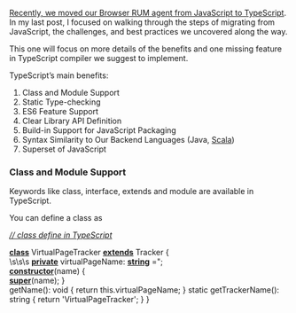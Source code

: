 [Recently, we moved our Browser RUM agent from JavaScript to TypeScript](https://blog.appdynamics.com/devops/8-steps-migrating-javascript-typescript/). In my last post, I focused on walking through the steps of migrating from JavaScript, the challenges, and best practices we uncovered along the way.

This one will focus on more details of the benefits and one missing feature in TypeScript compiler we suggest to implement.

TypeScript’s main benefits:

1. Class and Module Support
2. Static Type-checking
3. ES6 Feature Support
4. Clear Library API Definition
5. Build-in Support for JavaScript Packaging
6. Syntax Similarity to Our Backend Languages (Java, [Scala](http://www.slideshare.net/razvanc/quick-typescript-vs-scala-sample))
7. Superset of JavaScript

### Class and Module Support

Keywords like class, interface, extends and module are available in TypeScript.

You can define a class as

[*// class define in TypeScript*](https://placehold.it/15/1589F0/000000?text=+)

**[class](https://placehold.it/15/00008B/000000?text=+)** VirtualPageTracker **[extends](https://placehold.it/15/00008B/000000?text=+)** Tracker {\
\s\s\s **[private](https://placehold.it/15/00008B/000000?text=+)** virtualPageName: **[string](https://placehold.it/15/00008B/000000?text=+)** =";\
         **[constructor](https://placehold.it/15/00008B/000000?text=+)**(name) {\
               **[super](https://placehold.it/15/00008B/000000?text=+)**(name);
    }\
    getName(): void {
        return this.virtualPageName;
    }
    static getTrackerName(): string {
        return  'VirtualPageTracker';
    }
}
